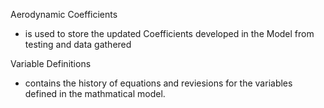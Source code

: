 Aerodynamic Coefficients 
  * is used to store the updated Coefficients developed in the Model from testing and data gathered

Variable Definitions 
  * contains the history of equations and reviesions for the variables defined in the mathmatical model.
